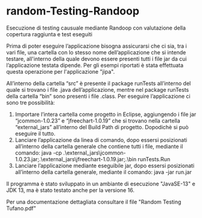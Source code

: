 # random-Testing-Randoop
Esecuzione di testing causuale mediante Randoop con valutazione della copertura raggiunta e test eseguiti

Prima di poter eseguire l’applicazione bisogna assicurarsi che ci sia, tra i vari file, una cartella con lo stesso nome dell’applicazione che si intende
testare, all'interno della quale devono essere presenti tutti i file jar da cui l’applicazione testata dipende. Per gli esempi riportati è stata effettuata questa operazione per l'applicazione "jipa". 

All’interno della cartella “src” è presente il package runTests all’interno del quale si trovano i file .java dell’applicazione, mentre nel package runTests
della cartella “bin” sono presenti i file .class.
Per eseguire l’applicazione ci sono tre possibilità:

1.	Importare l’intera cartella come progetto in Eclipse, aggiungendo i file jar “jcommon-1.0.23” e “jfreechart-1.0.19” che si trovano nella cartella
 	“external_jars” all’interno del Build Path di progetto. Dopodichè si può eseguire il tutto.
2.	Lanciare l’applicazione da linea di comando, dopo essersi posizionati all’interno della cartella generale che contiene tutti i file, 
	mediante il comando: java -cp .\external_jars\jcommon-1.0.23.jar;.\external_jars\jfreechart-1.0.19.jar;.\bin runTests.Run
3.	Lanciare l’applicazione mediante eseguibile jar, dopo essersi posizionati all’interno della cartella generale, mediante il comando: 
	java -jar run.jar


Il programma è stato sviluppato in un ambiante di esecuzione "JavaSE-13" e JDK 13, ma è stato testato anche per la versione 16.

Per una documentazione dettagliata consultare il file "Random Testing Tufano.pdf"

